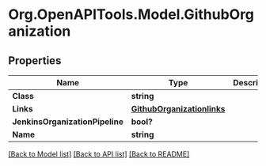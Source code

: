 # Org.OpenAPITools.Model.GithubOrganization

## Properties

Name | Type | Description | Notes
------------ | ------------- | ------------- | -------------
**Class** | **string** |  | [optional] 
**Links** | [**GithubOrganizationlinks**](GithubOrganizationlinks.md) |  | [optional] 
**JenkinsOrganizationPipeline** | **bool?** |  | [optional] 
**Name** | **string** |  | [optional] 

[[Back to Model list]](../README.md#documentation-for-models) [[Back to API list]](../README.md#documentation-for-api-endpoints) [[Back to README]](../README.md)

